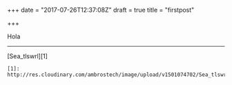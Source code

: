 +++
date = "2017-07-26T12:37:08Z"
draft = true
title = "firstpost"

+++
Hola


----------
[Sea_tlswrl][1]

    [1]: http://res.cloudinary.com/ambrostech/image/upload/v1501074702/Sea_tlswrl.jpg
